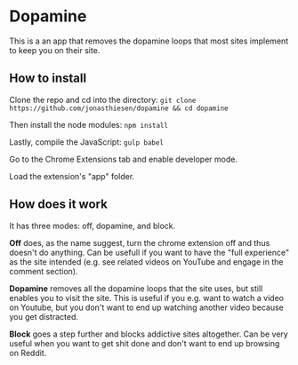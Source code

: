 # Dopamine
This is a an app that removes the dopamine loops that most sites implement to keep you on their site.

## How to install
Clone the repo and cd into the directory:
`git clone https://github.com/jonasthiesen/dopamine && cd dopamine`

Then install the node modules:
`npm install`

Lastly, compile the JavaScript:
`gulp babel`

Go to the Chrome Extensions tab and enable developer mode.

Load the extension's "app" folder.

## How does it work
It has three modes: off, dopamine, and block.

**Off** does, as the name suggest, turn the chrome extension off and thus doesn't do anything. Can be usefull if you want to have the "full experience" as the site intended (e.g. see related videos on YouTube and engage in the comment section).

**Dopamine** removes all the dopamine loops that the site uses, but still enables you to visit the site. This is useful if you e.g. want to watch a video on Youtube, but you don't want to end up watching another video because you get distracted.

**Block** goes a step further and blocks addictive sites altogether. Can be very useful when you want to get shit done and don't want to end up browsing on Reddit.
